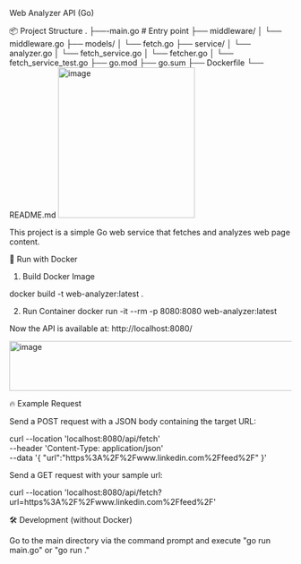 Web Analyzer API (Go)

📦 Project Structure
.
├──-main.go        # Entry point
├── middleware/
│   └── middleware.go
├── models/
│   └── fetch.go
├── service/
│       └── analyzer.go 
│       └── fetch_service.go 
│       └── fetcher.go 
│       └── fetch_service_test.go 
├── go.mod
├── go.sum
├── Dockerfile
└── README.md
<img width="244" height="269" alt="image" src="https://github.com/user-attachments/assets/03ad2ec7-7fba-4216-a651-3dc415d11e06" />


This project is a simple Go web service that fetches and analyzes web page content.

🚀 Run with Docker
1. Build Docker Image

docker build -t web-analyzer:latest .

2. Run Container
docker run -it --rm -p 8080:8080 web-analyzer:latest

Now the API is available at: http://localhost:8080/

<img width="1448" height="89" alt="image" src="https://github.com/user-attachments/assets/8bc5eafa-64ff-4330-b910-d3899b956a27" />

🔥 Example Request

Send a POST request with a JSON body containing the target URL:

curl --location 'localhost:8080/api/fetch' \
--header 'Content-Type: application/json' \
--data '{
    "url":"https%3A%2F%2Fwww.linkedin.com%2Ffeed%2F"
}'

Send a GET request with your sample url:

curl --location 'localhost:8080/api/fetch?url=https%3A%2F%2Fwww.linkedin.com%2Ffeed%2F'



🛠 Development (without Docker)

Go to the main directory via the command prompt and execute "go run main.go" or "go run ."
